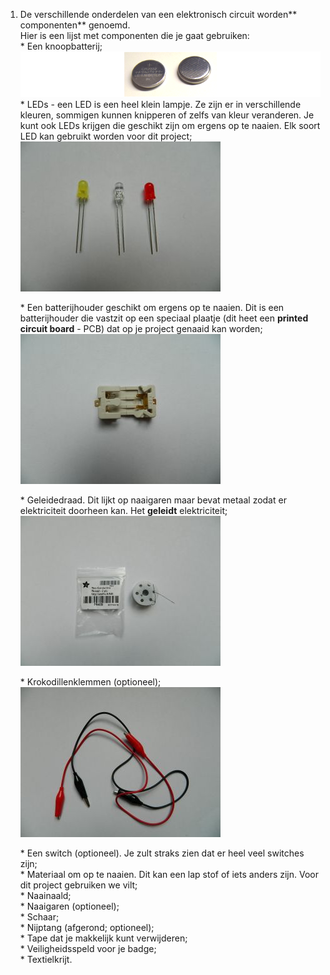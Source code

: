 1. De verschillende onderdelen van een elektronisch circuit worden** componenten** genoemd.  
   Hier is een lijst met componenten die je gaat gebruiken:  
   \* Een knoopbatterij;  
   ![](assets/batteries_100_202_650.png)  
   \* LEDs - een LED is een heel klein lampje. Ze zijn er in verschillende kleuren, sommigen kunnen knipperen of zelfs van kleur veranderen. Je kunt ook LEDs krijgen die geschikt zijn om ergens op te naaien. Elk soort LED kan gebruikt worden voor dit project;  
   ![](assets/DSCN1113.JPG)

   \* Een batterijhouder geschikt om ergens op te naaien. Dit is een batterijhouder die vastzit op een speciaal plaatje \(dit heet een **printed circuit board** - PCB\) dat op je project genaaid kan worden;  
   ![](assets/DSCN1109.JPG)

   \* Geleidedraad. Dit lijkt op naaigaren maar bevat metaal zodat er elektriciteit doorheen kan. Het **geleidt** elektriciteit;  
   ![](assets/DSCN1119.JPG)

   \* Krokodillenklemmen \(optioneel\);  
   ![](assets/DSCN1118.JPG)

   \* Een switch \(optioneel\). Je zult straks zien dat er heel veel switches zijn;  
   \* Materiaal om op te naaien. Dit kan een lap stof of iets anders zijn. Voor dit project gebruiken we vilt;  
   \* Naainaald;  
   \* Naaigaren \(optioneel\);  
   \* Schaar;  
   \* Nijptang \(afgerond; optioneel\);  
   \* Tape dat je makkelijk kunt verwijderen;  
   \* Veiligheidsspeld voor je badge;  
   \* Textielkrijt.



